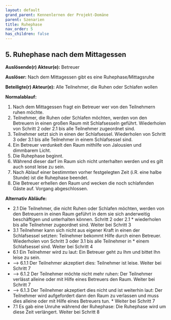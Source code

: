 ```yaml
---
layout: default
grand_parent: Kennenlernen der Projekt-Domäne
parent: Szenarien
title: Ruhephase
nav_order: 5
has_children: false
---
```


## 5. Ruhephase nach dem Mittagessen

**Auslösende(r) Akteur(e):**   Betreuer

**Auslöser:** Nach dem Mittagessen gibt es eine Ruhephase/Mittagsruhe

**Beteiligte(r) Akteur(e):**   Alle Teilnehmer, die Ruhen oder Schlafen wollen 

**Normalablauf:**
1. Nach dem Mittagessen fragt ein Betreuer wer von den Teilnehmern ruhen möchte.
2. Teilnehmer, die Ruhen oder Schlafen möchten, werden von den Betreuern in einen großen Raum mit Schlafsesseln geführt. Wiederholen von Schritt 2 oder 2.1 bis alle Teilnehmer zugeordnet sind. 
3. Teilnehmer setzt sich in einen der Schlafsessel. Wiederholen von Schritt 3 oder 3.1 bis alle Teilnehmer in einem Schlafsessel sind.
4. Ein Betreuer verdunkelt den Raum mithilfe von Jalousien und dimmbarem Licht.
5. Die Ruhephase beginnt. 
6. Während dieser darf im Raum sich nicht unterhalten werden und es gilt auch sonst leise zu sein. 
7. Nach Ablauf einer bestimmten vorher festgelegten Zeit (i.R. eine halbe Stunde) ist die Ruhephase beendet. 
8. Die Betreuer erhellen den Raum und wecken die noch schlafenden Gäste auf. Vorgang abgeschlossen.

**Alternativ Abläufe:**
* 2.1 Die Teilnehmer, die nicht Ruhen oder Schlafen möchten, werden von den Betreuern in einen Raum geführt in dem sie sich anderweitig beschäftigen und unterhalten können. Schritt 2 oder 2.1 * wiederholen bis alle Teilnehmer zugeordnet sind. Weiter bei Schritt 3
* 3.1 Teilnehmer kann sich nicht aus eigener Kraft in einen der Schlafsessel setzten: Teilnehmer bekommt Hilfe durch einen Betreuer. Wiederholen von Schritt 3 oder 3.1 bis alle Teilnehmer in * einem Schlafsessel sind. Weiter bei Schritt 4
* 6.1 Ein Teilnehmer wird zu laut: Ein Betreuer geht zu Ihm und bittet Ihn leise zu sein. 
* --> 6.1.1 Der Teilnehmer akzeptiert dies: Teilnehmer ist leise. Weiter bei Schritt 7
* --> 6.1.2 Der Teilnehmer möchte nicht mehr ruhen: Der Teilnehmer verlässt alleine oder mit Hilfe eines Betreuers den Raum. Weiter bei Schritt 7
* --> 6.1.3 Der Teilnehmer akzeptiert dies nicht und ist weiterhin laut: Der Teilnehmer wird aufgefordert dann den Raum zu verlassen und muss dies alleine oder mit Hilfe eines Betreuers tun. * Weiter bei Schritt 7 
* 7.1 Es gab eine Unruhe während der Ruhephase: Die Ruhephase wird um diese Zeit verlängert. Weiter bei Schritt 8






